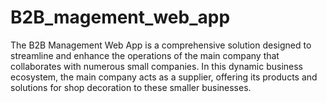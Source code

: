 # B2B_magement_web_app
The B2B Management Web App is a comprehensive solution designed to streamline and enhance the operations of the main company that collaborates with numerous small companies. In this dynamic business ecosystem, the main company acts as a supplier, offering its products and solutions for shop decoration to these smaller businesses.
